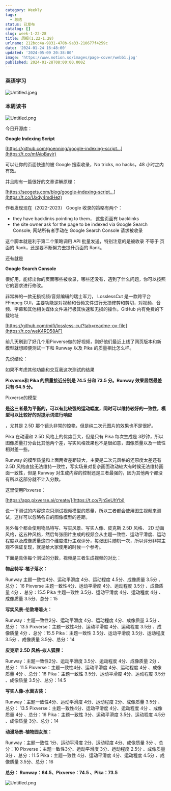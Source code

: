 ```yaml
---
category: Weekly
tags:
  - 总结
status: 已发布
catalog: []
slug: week-1-22-28
title: 周报(1.22-1.28)
urlname: 212bcc4a-9831-470b-9a33-210677f4259c
date: '2024-01-24 16:48:00'
updated: '2024-05-09 20:38:00'
image: 'https://www.notion.so/images/page-cover/webb1.jpg'
published: 2024-01-28T08:00:00.000Z
---
```


### 英语学习


![Untitled.jpeg](https://prod-files-secure.s3.us-west-2.amazonaws.com/5d24fe63-e567-4804-86f9-9fdc62e13082/13f89310-e18e-4344-b5f8-95c58ff07f1e/Untitled.jpeg?X-Amz-Algorithm=AWS4-HMAC-SHA256&X-Amz-Content-Sha256=UNSIGNED-PAYLOAD&X-Amz-Credential=ASIAZI2LB466VRTCHSJF%2F20250314%2Fus-west-2%2Fs3%2Faws4_request&X-Amz-Date=20250314T053727Z&X-Amz-Expires=3600&X-Amz-Security-Token=IQoJb3JpZ2luX2VjEJ3%2F%2F%2F%2F%2F%2F%2F%2F%2F%2FwEaCXVzLXdlc3QtMiJGMEQCIChsHzhoVPk%2FibCdiU4ekpgoJS%2BspmNvmGwIv%2FJX1XXqAiAyrx8RS9Y%2BYRzBjutmsNwZr%2FbGfWz4eLSH0wcE%2BlHLrSqIBAjm%2F%2F%2F%2F%2F%2F%2F%2F%2F%2F8BEAAaDDYzNzQyMzE4MzgwNSIMadnePzU6n%2Fvkzu56KtwDdqWnCyAq6QAgftqjDMD6aOWY6wZBSXgbtNqk2mkb09IQQKyn9jFg4%2BntbJ%2Be8xdmURGVEYQYcbKfv1F5MzvXKdgeDvx7K9sUFsme9PIfhTcM6mY7aXiDP4EQPcHg2r5KoD8FD%2Fww8dDTcd%2FEXWstUi9bHWqo%2Bt6VzyOL4831fifi4huG%2B6%2FtW0%2BSVZvb9IU67WLoE1Y%2BXv6dzq%2BvGzK4nX3tY8QUaWGJQ2hLTBTDdrteFCc2kuVd1SPpaSczg1y2r0EnKpLhDjQDgPaDMign%2FFWqorPBC7EJltb2PqagkVU56pE6tLkbw%2FRkCAjxtw5G813qfPgu6R5iF526cNArnH4S%2FeKdlLvZ32Oq03AC0yPQ4ZY%2F97SeDM9CW%2BegHgWoRUtFqxiVq92odDomkj%2F7W8bIIIB1B%2BObpsG4V79idcGGZEiP4PGf8g8Y7rY2O827KQgnbZ5l2l3I9Qj%2BmdqHbWve6MQfGlEvotp%2B%2Bmoqluw6Vh98Gp6jwY43mpDtUqkaQYBRbb%2FBOXq%2BgvVMeOpXgN77NLX%2B1vqHoL0lNqfkJKAK8iYxN9ZCAGC7mZCHsJzTExWgRZzJ4TqK4mktSK2fkO6MfXG0u7Ao6qlcDgT66YRprmcju0Y635Eg%2B2gw3OnOvgY6pgGAiBnh%2FEqegNg0E0RALccEAQPJS7z1LV0kfgINze7A6SR2Qz%2FH%2Boe0to6cRGsR%2FhfXgTs8BOjRz%2F5BJyWUvuWvxyhXFko%2F098E9vjW0i3xgFcIlf1g7VId%2BjBszXEsQzcVBt4Q72llWwKJR6ZPXLu35WbifD4N5VWdco7Gwznrq95MWaxplnjVEvFcZnnlRIO6L8vuhnXOq21e11uB0UDkgieilJsq&X-Amz-Signature=8709ab15c4dcb641a5b8cb4d35a4528dda987b265bcb5555475f503a9f97ce89&X-Amz-SignedHeaders=host&x-id=GetObject)


### 本周读书


![Untitled.png](https://prod-files-secure.s3.us-west-2.amazonaws.com/5d24fe63-e567-4804-86f9-9fdc62e13082/4230a01f-03e6-45a7-9f78-5892b7e77e85/Untitled.png?X-Amz-Algorithm=AWS4-HMAC-SHA256&X-Amz-Content-Sha256=UNSIGNED-PAYLOAD&X-Amz-Credential=ASIAZI2LB466VRTCHSJF%2F20250314%2Fus-west-2%2Fs3%2Faws4_request&X-Amz-Date=20250314T053727Z&X-Amz-Expires=3600&X-Amz-Security-Token=IQoJb3JpZ2luX2VjEJ3%2F%2F%2F%2F%2F%2F%2F%2F%2F%2FwEaCXVzLXdlc3QtMiJGMEQCIChsHzhoVPk%2FibCdiU4ekpgoJS%2BspmNvmGwIv%2FJX1XXqAiAyrx8RS9Y%2BYRzBjutmsNwZr%2FbGfWz4eLSH0wcE%2BlHLrSqIBAjm%2F%2F%2F%2F%2F%2F%2F%2F%2F%2F8BEAAaDDYzNzQyMzE4MzgwNSIMadnePzU6n%2Fvkzu56KtwDdqWnCyAq6QAgftqjDMD6aOWY6wZBSXgbtNqk2mkb09IQQKyn9jFg4%2BntbJ%2Be8xdmURGVEYQYcbKfv1F5MzvXKdgeDvx7K9sUFsme9PIfhTcM6mY7aXiDP4EQPcHg2r5KoD8FD%2Fww8dDTcd%2FEXWstUi9bHWqo%2Bt6VzyOL4831fifi4huG%2B6%2FtW0%2BSVZvb9IU67WLoE1Y%2BXv6dzq%2BvGzK4nX3tY8QUaWGJQ2hLTBTDdrteFCc2kuVd1SPpaSczg1y2r0EnKpLhDjQDgPaDMign%2FFWqorPBC7EJltb2PqagkVU56pE6tLkbw%2FRkCAjxtw5G813qfPgu6R5iF526cNArnH4S%2FeKdlLvZ32Oq03AC0yPQ4ZY%2F97SeDM9CW%2BegHgWoRUtFqxiVq92odDomkj%2F7W8bIIIB1B%2BObpsG4V79idcGGZEiP4PGf8g8Y7rY2O827KQgnbZ5l2l3I9Qj%2BmdqHbWve6MQfGlEvotp%2B%2Bmoqluw6Vh98Gp6jwY43mpDtUqkaQYBRbb%2FBOXq%2BgvVMeOpXgN77NLX%2B1vqHoL0lNqfkJKAK8iYxN9ZCAGC7mZCHsJzTExWgRZzJ4TqK4mktSK2fkO6MfXG0u7Ao6qlcDgT66YRprmcju0Y635Eg%2B2gw3OnOvgY6pgGAiBnh%2FEqegNg0E0RALccEAQPJS7z1LV0kfgINze7A6SR2Qz%2FH%2Boe0to6cRGsR%2FhfXgTs8BOjRz%2F5BJyWUvuWvxyhXFko%2F098E9vjW0i3xgFcIlf1g7VId%2BjBszXEsQzcVBt4Q72llWwKJR6ZPXLu35WbifD4N5VWdco7Gwznrq95MWaxplnjVEvFcZnnlRIO6L8vuhnXOq21e11uB0UDkgieilJsq&X-Amz-Signature=a52ae0b6732690fd56e4e65d829e869d88cc10eb1b52f26ef341955ee611ef20&X-Amz-SignedHeaders=host&x-id=GetObject)


今日开源库：


**Google Indexing Script**


[https://github.com/goenning/google-indexing-script…](https://t.co/mfAipBayir)


可以让你的页面快速的被 Google 搜索收录，No tricks, no hacks，48 小时之内有效。

并且附有一篇很好的文章讲解原理：


[https://seogets.com/blog/google-indexing-script…](https://t.co/Uxdy4mdHez)


作者发现现在（2022-2023） Google 收录的策略有两个：

- they have backlinks pointing to them， 这些页面有 backlinks
- the site owner ask for the page to be indexed via Google Search Console; 网站所有者手动在 Google Search Console 请求被收录

这个脚本就是利于第二个策略调用 API 批量发送，特别注意的是被收录 不等于 页面的 Rank，还是要不断努力去提升页面的 Rank。

还有就是


**Google Search Console**


很好用，能标出你的页面哪些被收录，哪些还没有，遇到了什么问题，你可以按照它的要求进行修改。


非常棒的一款无损视频/音频编辑的瑞士军刀， LosslessCut 是一款跨平台 FFmpeg GUI，主要功能是对视频和音频文件进行无损修剪和剪切，对视频、音频、字幕和其他相关媒体文件进行极其快速和无损的操作。GitHub 内有免费的下载地址


[https://github.com/mifi/lossless-cut?tab=readme-ov-file](https://t.co/weK4RD58AF)


前几天刷到了好几个用Pixverse做的好视频，刚好他们最近上线了网页版本和新模型就想顺便测试一下和 Runway 以及 Pika 的质量相比怎么样。

先说结论：

如果不考虑其他功能和交互我这次测试的结果


**Pixverse和 Pika 的质量接近分别是 74.5 分和 73.5 分。Runway 效果居然最差只有 64.5 分。**


Pixverse的模型


**是这三者最为平衡的，可以有比较强的运动幅度，同时可以维持较好的一致性，模型可以比较好的对提示词进行响应**


，尤其是 2.5D 那个镜头非常的惊艳，但是纯二次元图片的效果也不是很好。

Pika 在动漫和 2.5D 风格上的优势巨大，但是只有 Pika 每次生成是 3秒钟，所以图像质量打分会比其他两个差，写实风格效果也不是很如意，图像质量以及一致性相对差一些。

Runway 的模型质量和上面两者差距较大，主要是二次元风格的还原度太差还有 2.5D 风格直接无法维持一致性，写实场景对复杂画面改动较大有时候无法维持画面一致性，但是 Runway 对生成内容的控制还是三者最强的，因为其他两个都没有所以这部分就不计入分数。

这里使用Pixverse：


[https://app.pixverse.ai/create/](https://t.co/PjnSeUhYbi)


说一下测试的内容这次只测试视频模型的质量，所以三者都会使用图生视频来测试，这样可以忽略各自的图像模型的差距。

另外每个都会使用物品特写、写实风景、写实人像、皮克斯 2.5D 风格、 2D 动画风格，这五种风格，然后每张图片生成的视频会从主题一致性、运动平滑度、运动程度以及成像质量这四个维度进行主观评分，每张图片随机一次，所以评分非常主观不保证复现，就是给大家使用的时候一个参考。

下面是具体每个测试的分数，视频是三者生成视频的对比：


**物品特写-橘子落水：**


Runway   主题一致性4分、运动平滑度 4分、运动程度 4.5分、成像质量 3.5分 、总分： 16
Pixverse 主题一致性4分、运动平滑度 4分、运动程度 3.5分 、成像质量 4分 、总分：15.5
Pika 主题一致性 3.5分、运动平滑度 4分、运动程度 4分 、成像质量 3.5分、总分：15


**写实风景-伦敦塔着火：**


Runway：主题一致性2分、运动平滑度 4分、运动程度 4分、成像质量 3.5分 、总分： 13.5
Pixverse：主题一致性4分、运动平滑度 4分、运动程度 3.5分 、成像质量 4分 、总分：15.5
Pika：主题一致性 3.5分、运动平滑度 3.5分、运动程度 3.5分 、成像质量 3.5分、总分：14


**皮克斯 2.5D 风格-拟人狐狸：**


Runway：主题一致性2分、运动平滑度 3.5分、运动程度 4分、成像质量 2分 、总分： 11.5
Pixverse：主题一致性4分、运动平滑度 4分、运动程度 4分 、成像质量 4分 、总分：16
Pika：主题一致性 3.5分、运动平滑度 4分、运动程度 3.5分 、成像质量 3.5分、总分：14.5


**写实人像-水面古装：**


Runway：主题一致性4分、运动平滑度 4分、运动程度 2分、成像质量 3.5分 、总分： 13.5
Pixverse：主题一致性4分、运动平滑度 4分、运动程度 4分 、成像质量 4分 、总分：16
Pika：主题一致性 3分、运动平滑度 3.5分、运动程度 4.5分 、成像质量 3分、总分：14


**动漫场景-植物园女孩：**


Runway：主题一致性 1分、运动平滑度 2分、运动程度 4分、成像质量 3分 、总分：10
Pixverse：主题一致性3分、运动平滑度 3分、运动程度 2.5分 、成像质量 3分 、总分：11.5
Pika：主题一致性 4分、运动平滑度 4分、运动程度 4.5分 、成像质量 3.5分、总分：16


**总分： Runway：64.5、Pixverse：74.5 、Pika：73.5**


![Untitled.png](https://prod-files-secure.s3.us-west-2.amazonaws.com/5d24fe63-e567-4804-86f9-9fdc62e13082/8e04e5ad-2b05-4144-8058-53bf010acfd3/Untitled.png?X-Amz-Algorithm=AWS4-HMAC-SHA256&X-Amz-Content-Sha256=UNSIGNED-PAYLOAD&X-Amz-Credential=ASIAZI2LB466VRTCHSJF%2F20250314%2Fus-west-2%2Fs3%2Faws4_request&X-Amz-Date=20250314T053727Z&X-Amz-Expires=3600&X-Amz-Security-Token=IQoJb3JpZ2luX2VjEJ3%2F%2F%2F%2F%2F%2F%2F%2F%2F%2FwEaCXVzLXdlc3QtMiJGMEQCIChsHzhoVPk%2FibCdiU4ekpgoJS%2BspmNvmGwIv%2FJX1XXqAiAyrx8RS9Y%2BYRzBjutmsNwZr%2FbGfWz4eLSH0wcE%2BlHLrSqIBAjm%2F%2F%2F%2F%2F%2F%2F%2F%2F%2F8BEAAaDDYzNzQyMzE4MzgwNSIMadnePzU6n%2Fvkzu56KtwDdqWnCyAq6QAgftqjDMD6aOWY6wZBSXgbtNqk2mkb09IQQKyn9jFg4%2BntbJ%2Be8xdmURGVEYQYcbKfv1F5MzvXKdgeDvx7K9sUFsme9PIfhTcM6mY7aXiDP4EQPcHg2r5KoD8FD%2Fww8dDTcd%2FEXWstUi9bHWqo%2Bt6VzyOL4831fifi4huG%2B6%2FtW0%2BSVZvb9IU67WLoE1Y%2BXv6dzq%2BvGzK4nX3tY8QUaWGJQ2hLTBTDdrteFCc2kuVd1SPpaSczg1y2r0EnKpLhDjQDgPaDMign%2FFWqorPBC7EJltb2PqagkVU56pE6tLkbw%2FRkCAjxtw5G813qfPgu6R5iF526cNArnH4S%2FeKdlLvZ32Oq03AC0yPQ4ZY%2F97SeDM9CW%2BegHgWoRUtFqxiVq92odDomkj%2F7W8bIIIB1B%2BObpsG4V79idcGGZEiP4PGf8g8Y7rY2O827KQgnbZ5l2l3I9Qj%2BmdqHbWve6MQfGlEvotp%2B%2Bmoqluw6Vh98Gp6jwY43mpDtUqkaQYBRbb%2FBOXq%2BgvVMeOpXgN77NLX%2B1vqHoL0lNqfkJKAK8iYxN9ZCAGC7mZCHsJzTExWgRZzJ4TqK4mktSK2fkO6MfXG0u7Ao6qlcDgT66YRprmcju0Y635Eg%2B2gw3OnOvgY6pgGAiBnh%2FEqegNg0E0RALccEAQPJS7z1LV0kfgINze7A6SR2Qz%2FH%2Boe0to6cRGsR%2FhfXgTs8BOjRz%2F5BJyWUvuWvxyhXFko%2F098E9vjW0i3xgFcIlf1g7VId%2BjBszXEsQzcVBt4Q72llWwKJR6ZPXLu35WbifD4N5VWdco7Gwznrq95MWaxplnjVEvFcZnnlRIO6L8vuhnXOq21e11uB0UDkgieilJsq&X-Amz-Signature=b59730b08a6cfd658c5eae401d62ad06bb4bc487d4b8284545c89e9f6c5f9cd1&X-Amz-SignedHeaders=host&x-id=GetObject)

